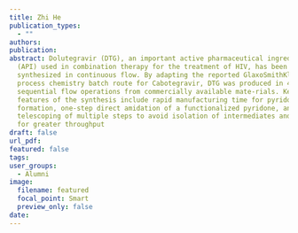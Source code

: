 ```yaml
---
title: Zhi He
publication_types:
  - ""
authors:
publication:
abstract: Dolutegravir (DTG), an important active pharmaceutical ingredient
  (API) used in combination therapy for the treatment of HIV, has been
  synthesized in continuous flow. By adapting the reported GlaxoSmithKline
  process chemistry batch route for Cabotegravir, DTG was produced in 4.5 h in
  sequential flow operations from commercially available mate-rials. Key
  features of the synthesis include rapid manufacturing time for pyridone
  formation, one-step direct amidation of a functionalized pyridone, and
  telescoping of multiple steps to avoid isolation of intermediates and enable
  for greater throughput
draft: false
url_pdf:
featured: false
tags:
user_groups:
  - Alumni
image:
  filename: featured
  focal_point: Smart
  preview_only: false
date: 
---
```

